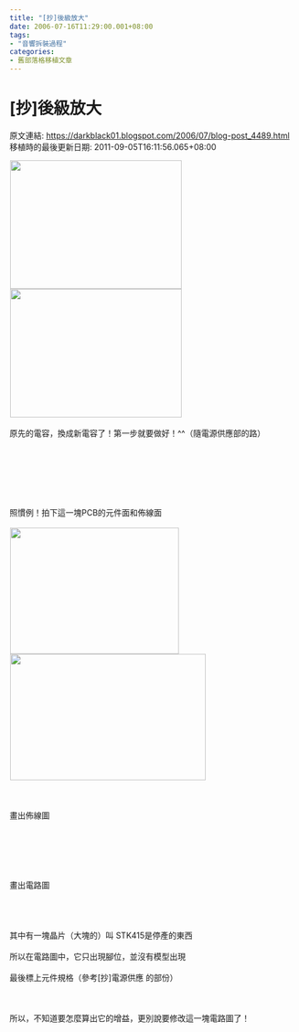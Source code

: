 ```yaml
---
title: "[抄]後級放大"
date: 2006-07-16T11:29:00.001+08:00
tags: 
- "音響拆裝過程"
categories:
- 舊部落格移植文章
---
```


# [抄]後級放大

原文連結: https://darkblack01.blogspot.com/2006/07/blog-post_4489.html
移植時的最後更新日期: 2011-09-05T16:11:56.065+08:00

<img alt="" height="225" hspace="1" src="http://pic48.pic.wretch.cc/photos/11/d/darkblack3/1/1955190040.jpg" width="300" /><img alt="" height="225" hspace="1" src="http://pic48.pic.wretch.cc/photos/11/d/darkblack3/1/1955190032.jpg" width="300" /><br /><br />原先的電容，換成新電容了！第一步就要做好！^^（隨電源供應部的路）<br /><br /><a name='more'></a><br /><br /><br /><br /><br /><br />照慣例！拍下這一塊PCB的元件面和佈線面<br /><br /><img alt="" height="221" hspace="1" src="http://pic48.pic.wretch.cc/photos/11/d/darkblack3/1/1955190027.jpg" width="295" /><img alt="" height="221" hspace="1" src="http://pic48.pic.wretch.cc/photos/11/d/darkblack3/1/1955190044.jpg" width="342" /><br /><br /><br /><br />畫出佈線圖<br /><br /><img alt="" src="http://pic48.pic.wretch.cc/photos/11/d/darkblack3/1/1955190043.jpg" /><br /><br /><br /><br /><br /><br />畫出電路圖<br /><br /><img alt="" src="http://pic48.pic.wretch.cc/photos/11/d/darkblack3/1/1955190045.jpg" /><br /><br /><br /><br />其中有一塊晶片（大塊的）叫 STK415是停產的東西<br /><br />所以在電路圖中，它只出現腳位，並沒有模型出現<br /><br />最後標上元件規格（參考[抄]電源供應 的部份）<br /><br /><br /><br />所以，不知道要怎麼算出它的增益，更別說要修改這一塊電路圖了！
